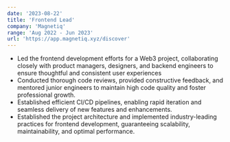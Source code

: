 ```yaml
---
date: '2023-08-22'
title: 'Frontend Lead'
company: 'Magnetiq'
range: 'Aug 2022 - Jun 2023'
url: 'https://app.magnetiq.xyz/discover'
---
```


- Led the frontend development efforts for a Web3 project, collaborating closely with product managers, designers, and backend engineers to ensure thoughtful and consistent user experiences
- Conducted thorough code reviews, provided constructive feedback, and mentored junior engineers to maintain high code quality and foster professional growth.
- Established efficient CI/CD pipelines, enabling rapid iteration and seamless delivery of new features and enhancements.
- Established the project architecture and implemented industry-leading practices for frontend development, guaranteeing scalability, maintainability, and optimal performance.
